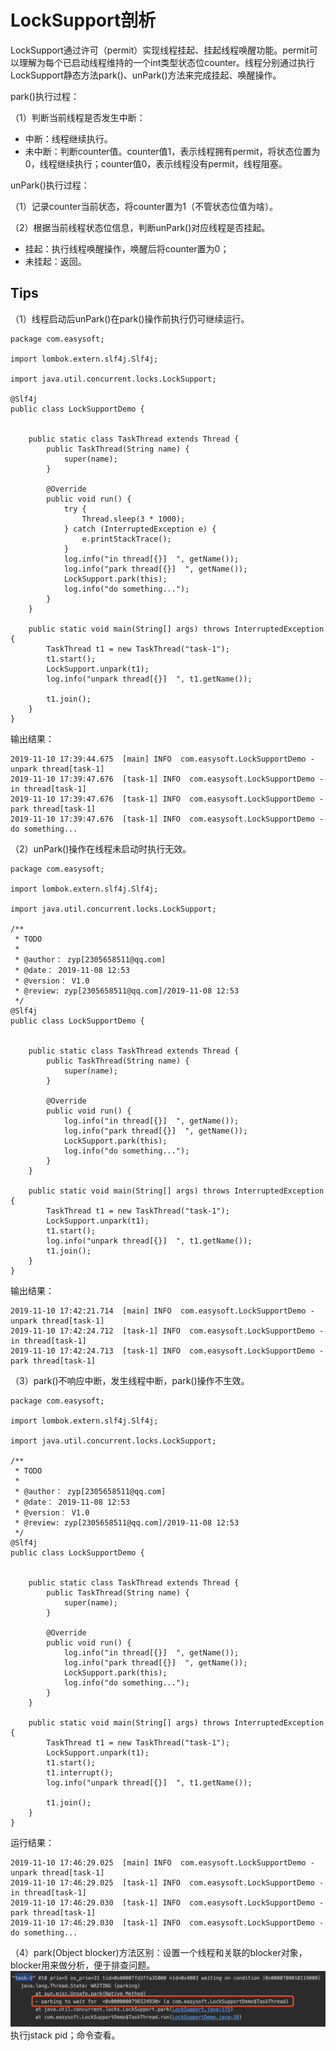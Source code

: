 # LockSupport剖析

LockSupport通过许可（permit）实现线程挂起、挂起线程唤醒功能。permit可以理解为每个已启动线程维持的一个int类型状态位counter。线程分别通过执行LockSupport静态方法park\(\)、unPark\(\)方法来完成挂起、唤醒操作。

park\(\)执行过程：

（1）判断当前线程是否发生中断：

* 中断：线程继续执行。
* 未中断：判断counter值。counter值1，表示线程拥有permit，将状态位置为0，线程继续执行；counter值0，表示线程没有permit，线程阻塞。

unPark\(\)执行过程：

（1）记录counter当前状态，将counter置为1（不管状态位值为啥）。

（2）根据当前线程状态位信息，判断unPark\(\)对应线程是否挂起。

* 挂起：执行线程唤醒操作，唤醒后将counter置为0；
* 未挂起：返回。

## Tips

（1）线程启动后unPark\(\)在park\(\)操作前执行仍可继续运行。

```
package com.easysoft;

import lombok.extern.slf4j.Slf4j;

import java.util.concurrent.locks.LockSupport;

@Slf4j
public class LockSupportDemo {


    public static class TaskThread extends Thread {
        public TaskThread(String name) {
            super(name);
        }

        @Override
        public void run() {
            try {
                Thread.sleep(3 * 1000);
            } catch (InterruptedException e) {
                e.printStackTrace();
            }
            log.info("in thread[{}]  ", getName());
            log.info("park thread[{}]  ", getName());
            LockSupport.park(this);
            log.info("do something...");
        }
    }

    public static void main(String[] args) throws InterruptedException {
        TaskThread t1 = new TaskThread("task-1");
        t1.start();
        LockSupport.unpark(t1);
        log.info("unpark thread[{}]  ", t1.getName());

        t1.join();
    }
}
```

输出结果：

```
2019-11-10 17:39:44.675  [main] INFO  com.easysoft.LockSupportDemo -unpark thread[task-1]  
2019-11-10 17:39:47.676  [task-1] INFO  com.easysoft.LockSupportDemo -in thread[task-1]  
2019-11-10 17:39:47.676  [task-1] INFO  com.easysoft.LockSupportDemo -park thread[task-1]  
2019-11-10 17:39:47.676  [task-1] INFO  com.easysoft.LockSupportDemo -do something...
```

（2）unPark\(\)操作在线程未启动时执行无效。

```
package com.easysoft;

import lombok.extern.slf4j.Slf4j;

import java.util.concurrent.locks.LockSupport;

/**
 * TODO
 *
 * @author： zyp[2305658511@qq.com]
 * @date： 2019-11-08 12:53
 * @version： V1.0
 * @review: zyp[2305658511@qq.com]/2019-11-08 12:53
 */
@Slf4j
public class LockSupportDemo {


    public static class TaskThread extends Thread {
        public TaskThread(String name) {
            super(name);
        }

        @Override
        public void run() {
            log.info("in thread[{}]  ", getName());
            log.info("park thread[{}]  ", getName());
            LockSupport.park(this);
            log.info("do something...");
        }
    }

    public static void main(String[] args) throws InterruptedException {
        TaskThread t1 = new TaskThread("task-1");
        LockSupport.unpark(t1);
        t1.start();
        log.info("unpark thread[{}]  ", t1.getName());
        t1.join();
    }
}
```

输出结果：

```
2019-11-10 17:42:21.714  [main] INFO  com.easysoft.LockSupportDemo -unpark thread[task-1]  
2019-11-10 17:42:24.712  [task-1] INFO  com.easysoft.LockSupportDemo -in thread[task-1]  
2019-11-10 17:42:24.713  [task-1] INFO  com.easysoft.LockSupportDemo -park thread[task-1]
```

（3）park\(\)不响应中断，发生线程中断，park\(\)操作不生效。

```
package com.easysoft;

import lombok.extern.slf4j.Slf4j;

import java.util.concurrent.locks.LockSupport;

/**
 * TODO
 *
 * @author： zyp[2305658511@qq.com]
 * @date： 2019-11-08 12:53
 * @version： V1.0
 * @review: zyp[2305658511@qq.com]/2019-11-08 12:53
 */
@Slf4j
public class LockSupportDemo {


    public static class TaskThread extends Thread {
        public TaskThread(String name) {
            super(name);
        }

        @Override
        public void run() {
            log.info("in thread[{}]  ", getName());
            log.info("park thread[{}]  ", getName());
            LockSupport.park(this);
            log.info("do something...");
        }
    }

    public static void main(String[] args) throws InterruptedException {
        TaskThread t1 = new TaskThread("task-1");
        LockSupport.unpark(t1);
        t1.start();
        t1.interrupt();
        log.info("unpark thread[{}]  ", t1.getName());

        t1.join();
    }
}
```

运行结果：

```
2019-11-10 17:46:29.025  [main] INFO  com.easysoft.LockSupportDemo -unpark thread[task-1]  
2019-11-10 17:46:29.025  [task-1] INFO  com.easysoft.LockSupportDemo -in thread[task-1]  
2019-11-10 17:46:29.030  [task-1] INFO  com.easysoft.LockSupportDemo -park thread[task-1]  
2019-11-10 17:46:29.030  [task-1] INFO  com.easysoft.LockSupportDemo -do something...
```

（4）park\(Object blocker\)方法区别：设置一个线程和关联的blocker对象，blocker用来做分析，便于排查问题。![](/assets/locksupport-1.png)执行jstack pid；命令查看。

